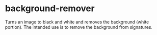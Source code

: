 # background-remover
Turns an image to black and white and removes the background (white portion). The intended use is to remove the background from signatures.
